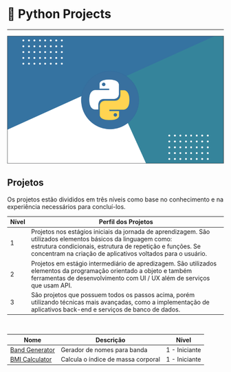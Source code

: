 # 📒 Python Projects
<hr>

![python logo](https://github.com/rebcost/python/blob/main/python-logo.png)

## Projetos

Os projetos estão divididos em três níveis como base no conhecimento e na experiência necessários para concluí-los.


<table class="tg">
<thead>
  <tr>
    <th class="tg-0lax"><span style="font-weight:bold">Nível</span></th>
    <th class="tg-baqh"><span style="font-weight:bold">Perfil dos Projetos</span></th>
  </tr>
</thead>
<tbody>
  <tr>
    <td class="tg-baqh">1</td>
    <td class="tg-0lax">Projetos nos estágios iniciais da jornada de aprendizagem. São utilizados elementos básicos da linguagem como:<br>estrutura condicionais, estrutura de repetição e funções. Se concentram na criação de aplicativos voltados para o usuário.</td>
  </tr>
  <tr>
    <td class="tg-baqh">2</td>
    <td class="tg-0lax">Projetos em estágio intermediário de apredizagem. São utilizados elementos da programação orientado a objeto e também ferramentas de desenvolvimento com UI / UX além de serviços que usam API.</td>
  </tr>
  <tr>
    <td class="tg-baqh">3</td>
    <td class="tg-0lax">São projetos que possuem todos os passos acima, porém utilizando técnicas mais avançadas, como a implementação de aplicativos back-end e serviços de banco de dados.</td>
  </tr>
</tbody>
</table>

<br>


<table class="tg">
<thead>
  <tr>
    <th class="tg-amwm">Nome</th>
    <th class="tg-amwm">Descrição</th>
    <th class="tg-amwm">Nível</th>
  </tr>
</thead>
<tbody>
  <tr>
    <td class="tg-0lax"><a href="https://github.com/rebcost/python/blob/main/Projects/1%20-%20Iniciante/band-name-generator.md">Band Generator</a></td>
    <td class="tg-0lax">Gerador de nomes para banda</td>
    <td class="tg-baqh">1 - Iniciante</td>
  </tr>
  <tr>
    <td class="tg-0lax"><a href="https://github.com/rebcost/python/blob/main/Projects/1%20-%20Iniciante/bmi-calulator.md">BMI Calculator</a></td>
    <td class="tg-0lax">Calcula o índice de massa corporal</td>
    <td class="tg-0lax">1 - Iniciante</td>
  </tr>
</tbody>
</table>




